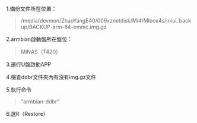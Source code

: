1.備份文件所在位置：  
>/media/devmon/ZhaoYangE40/009xznetdisk/Mi4/Mibox4s/miui_backup/BACKUP-arm-64-emmc.img.gz  

2.armbian啟動盤所在盤位：  
>MiNAS（T420）  

3.運行U盤啟動APP  

4.檢查ddbr文件夾內有沒有img.gz文件  

5.執行命令  
>“armbian-ddbr”  

6.選R（Restore）



